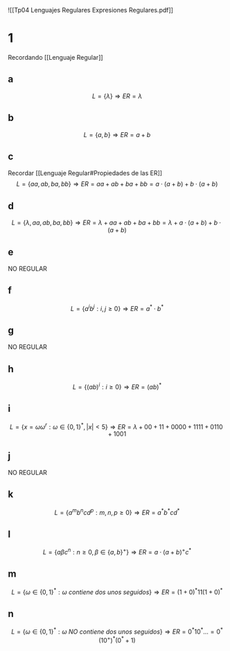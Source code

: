 ![[Tp04 Lenguajes Regulares Expresiones Regulares.pdf]]

# 1
Recordando [[Lenguaje Regular]]

## a
$$L = \{\lambda\} \Rightarrow ER = \lambda$$

## b
$$L = \{a, b\} \Rightarrow ER = a + b$$

## c
Recordar [[Lenguaje Regular#Propiedades de las ER]]
$$L =\{aa, ab, ba, bb\} \Rightarrow ER = aa+ab+ba+bb = a\cdot(a+b)+b\cdot(a+b)$$
## d
$$L =\{\lambda,aa, ab, ba, bb\} \Rightarrow ER =\lambda+ aa+ab+ba+bb = \lambda + a\cdot(a+b)+b\cdot(a+b)$$

## e 
NO REGULAR

## f
$$
L = \{a^{i}b^{j}: i, j \geq 0\} \Rightarrow ER = a^{*}\cdot b^{*}
$$
## g
NO REGULAR

## h
$$
L = \{(ab)^{i}: i \geq 0\} \Rightarrow ER = (ab)^{*}
$$
## i
$$L = \{x =\omega\omega^{r}: \omega \in \{0, 1\}^{*}, |x| \lt 5\} \Rightarrow ER = \lambda + 00+ 11+ 0000+ 1111 + 0110 + 1001$$
## j
NO REGULAR
## k
$$
L = \{a^{m}b^{n}cd^{p}:m, n, p \geq 0\} \Rightarrow ER = a^{*}b^{*}cd^{*}
$$
## l
$$
L = \{a\beta c^{n}: n \geq 0, \beta \in \{a, b\}^{+}\}\Rightarrow ER= a\cdot (a+b)^{+}c^{*}
$$
## m
$$
L = \{\omega \in \{0, 1\}^{*}: \omega~contiene~dos~unos~seguidos\} \Rightarrow ER = (1+0)^{*}11(1+0)^{*}
$$
## n
$$
L = \{\omega \in \{0, 1\}^{*}: \omega~NO~contiene~dos~unos~seguidos\} \Rightarrow ER = 0^{*}10^{*}\ldots =0^{*}(10^{+})^{*}(0^{*} + 1)
$$
